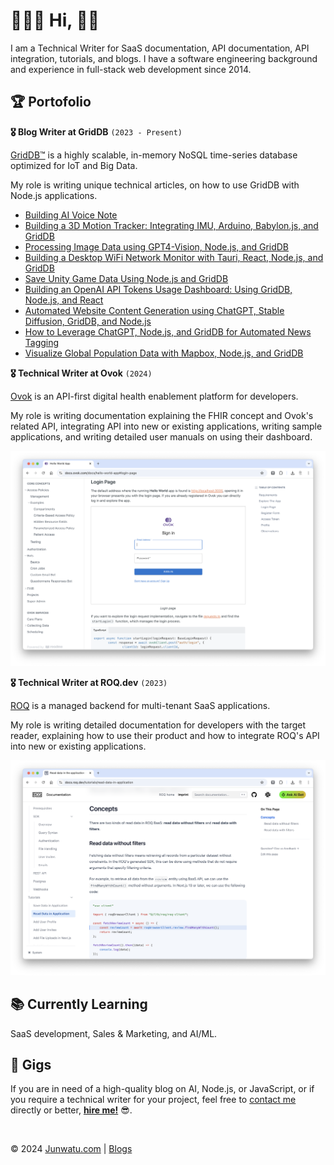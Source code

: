 # 🧑🏻‍💻  Hi, 👋🏼

I am a Technical Writer for SaaS documentation, API documentation, API integration, tutorials, and blogs. I have a software engineering background and experience in full-stack web development since 2014.

## 🏆  Portofolio

**🎖️  Blog Writer at GridDB**  `(2023 - Present)`

[GridDB™](https://griddb.net) is a highly scalable, in-memory NoSQL time-series database optimized for IoT and Big Data.

My role is writing unique technical articles, on how to use GridDB with Node.js applications.

- [Building AI Voice Note](https://griddb.net/en/blog/building-ai-voice-note/)  
- [Building a 3D Motion Tracker: Integrating IMU, Arduino, Babylon.js, and GridDB](https://griddb.net/en/blog/3d-motion-tracker/)
- [Processing Image Data using GPT4-Vision, Node.js, and GridDB](https://griddb.net/en/blog/processing-image-data-using-gpt4-vision-node-js-and-griddb/)
- [Building a Desktop WiFi Network Monitor with Tauri, React, Node.js, and GridDB](https://griddb.net/en/blog/building-a-desktop-wifi-network-monitor-with-tauri-react-node-js-and-griddb/)
- [Save Unity Game Data Using Node.js and GridDB](https://griddb.net/en/blog/save-unity-game-data-using-node-js-and-griddb/)
- [Building an OpenAI API Tokens Usage Dashboard: Using GridDB, Node.js, and React](https://griddb.net/en/blog/building-an-openai-api-tokens-usage-dashboard-using-griddb-node-js-and-react/)
- [Automated Website Content Generation using ChatGPT, Stable Diffusion, GridDB, and Node.js](https://griddb.net/en/blog/automated-website-content-generation-using-chatgpt-stable-diffusion-griddb-and-node-js/)
- [How to Leverage ChatGPT, Node.js, and GridDB for Automated News Tagging](https://griddb.net/en/blog/how-to-leverage-chatgpt-node-js-and-griddb-for-automated-news-tagging/)
- [Visualize Global Population Data with Mapbox, Node.js, and GridDB](https://griddb.net/en/blog/visualize-global-population-data-with-mapbox-node-js-and-griddb/)

**🎖️  Technical Writer at Ovok** `(2024)`

[Ovok](https://ovok.com) is an API-first digital health enablement platform for developers.

My role is writing documentation explaining the FHIR concept and Ovok's related API, integrating API into new or existing applications, writing sample applications, and writing detailed user manuals on using their dashboard.

![ovok doc](/images/ovok-doc.png)

**🎖️  Technical Writer at ROQ.dev** `(2023)`

[ROQ](https://roq.dev) is a managed backend for multi-tenant SaaS applications.

My role is writing detailed documentation for developers with the target reader, explaining how to use their product and how to integrate ROQ's API into new or existing applications.

![roq doc](/images/roq-doc.png)

## 📚 Currently Learning

SaaS development, Sales & Marketing, and AI/ML.

## 👔  Gigs

If you are in need of a high-quality blog on AI, Node.js, or JavaScript, or if you require a technical writer for your project, feel free to [contact me](mailto:equan.p@gmail.com) directly or better, [**hire me!**](https://www.upwork.com/freelancers/equan) 😎.

<br/>

© 2024 [Junwatu.com](https://junwatu.com) | [Blogs](/blogs)
